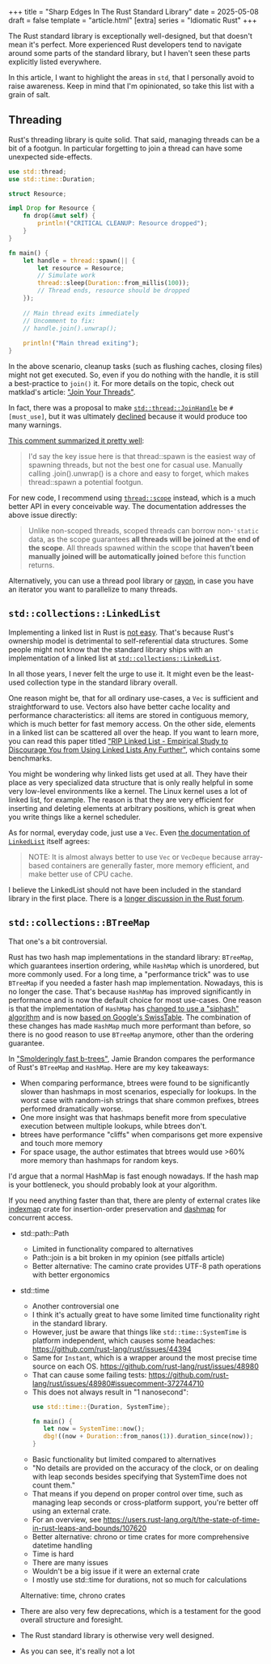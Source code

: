 +++
title = "Sharp Edges In The Rust Standard Library"
date = 2025-05-08
draft = false
template = "article.html"
[extra]
series = "Idiomatic Rust"
+++

The Rust standard library is exceptionally well-designed, but that doesn't mean it's perfect.
More experienced Rust developers tend to navigate around some parts of the standard library,
but I haven't seen these parts explicitly listed everywhere.

In this article, I want to highlight the areas in `std`, that I personally avoid to raise awareness.
Keep in mind that I'm opinionated, so take this list with a grain of salt. 

## Threading

Rust's threading library is quite solid.
That said, managing threads can be a bit of a footgun.
In particular forgetting to join a thread can have some unexpected side-effects.

```rust
use std::thread;
use std::time::Duration;

struct Resource;

impl Drop for Resource {
    fn drop(&mut self) {
        println!("CRITICAL CLEANUP: Resource dropped");
    }
}

fn main() {
    let handle = thread::spawn(|| {
        let resource = Resource;
        // Simulate work
        thread::sleep(Duration::from_millis(100));
        // Thread ends, resource should be dropped
    });
    
    // Main thread exits immediately
    // Uncomment to fix:
    // handle.join().unwrap();
    
    println!("Main thread exiting");
}
```

In the above scenario, cleanup tasks (such as flushing caches, closing files) might not get executed.
So, even if you do nothing with the handle, it is still a best-practice to `join()` it.
For more details on the topic, check out matklad's article: ["Join Your Threads"](https://matklad.github.io/2019/08/23/join-your-threads.html).

In fact, there was a proposal to make [`std::thread::JoinHandle`](https://doc.rust-lang.org/std/thread/struct.JoinHandle.html) be `#[must_use]`, but it was ultimately [declined](https://github.com/rust-lang/rust/pull/48830) because it would produce too many warnings.

[This comment summarized it pretty well](https://github.com/rust-lang/rust/pull/48830#issuecomment-371649213):

> I'd say the key issue here is that thread::spawn is the easiest way of spawning threads, but not the best one for casual use. Manually calling .join().unwrap() is a chore and easy to forget, which makes thread::spawn a potential footgun.

For new code, I recommend using [`thread::scope`](https://doc.rust-lang.org/std/thread/fn.scope.html) instead, which is a much better API in every conceivable way.
The documentation addresses the above issue directly:

> Unlike non-scoped threads, scoped threads can borrow non-`'static` data, as the scope guarantees **all threads will be joined at the end of the scope**.
> All threads spawned within the scope that **haven’t been manually joined will be automatically joined** before this function returns.

Alternatively, you can use a thread pool library or [rayon](https://github.com/rayon-rs/rayon), in case you have an iterator you want to parallelize to many threads.

## `std::collections::LinkedList`

Implementing a linked list in Rust is [not easy](https://rust-unofficial.github.io/too-many-lists/).
That's because Rust's ownership model is detrimental to self-referential data structures. 
Some people might not know that the standard library ships with an implementation of a linked list
at [`std::collections::LinkedList`](https://doc.rust-lang.org/std/collections/struct.LinkedList.html).

In all those years, I never felt the urge to use it. 
It might even be the least-used collection type in the standard library overall.

One reason might be, that for all ordinary use-cases, a `Vec` is sufficient and straightforward to use.
Vectors also have better cache locality and performance characteristics:
all items are stored in contiguous memory, which is much better for fast memory access.
On the other side, elements in a linked list can be scattered all over the heap.
If you want to learn more, you can read this paper titled ["RIP Linked List - Empirical Study to Discourage You from Using Linked Lists Any Further"](https://arxiv.org/pdf/2306.06942), which contains some benchmarks.

You might be wondering why linked lists get used at all.
They have their place as very specialized data structure that is only really helpful in some very low-level environments like a kernel. The Linux kernel uses a lot of linked list, for example. The reason is that they are very efficient for inserting and deleting elements at arbitrary positions, which is great when you write things like a kernel scheduler.

As for normal, everyday code, just use a `Vec`.
Even [the documentation of `LinkedList`](https://doc.rust-lang.org/nightly/std/collections/struct.LinkedList.html) itself agrees:

> NOTE: It is almost always better to use `Vec` or `VecDeque` because array-based
containers are generally faster, more memory efficient, and make better use of
CPU cache.

I believe the LinkedList should not have been included in the standard library in the first place.
There is a [longer discussion in the Rust forum](https://internals.rust-lang.org/t/whats-the-status-of-std-linkedlist-maybe-deprecate-in-rust-2018/8068).

## `std::collections::BTreeMap`

That one's a bit controversial.

Rust has two hash map implementations in the standard library:
`BTreeMap`, which guarantees insertion ordering, while `HashMap` which is unordered, but more commonly used. 
For a long time, a "performance trick" was to use `BTreeMap` if you needed a faster hash map implementation.
Nowadays, this is no longer the case.
That's because `HashMap` has improved significantly in performance and is now the default choice for most use-cases.
One reason is that the implementation of `HashMap` has [changed to use a "siphash" algorithm](https://doc.rust-lang.org/book/ch08-03-hash-maps.html#hashing-functions) and is now [based on Google's SwissTable](https://doc.rust-lang.org/std/collections/struct.HashMap.html).
The combination of these changes has made `HashMap` much more performant than before,
so there is no good reason to use `BTreeMap` anymore, other than the ordering guarantee.

In ["Smolderingly fast b-trees"](https://www.scattered-thoughts.net/writing/smolderingly-fast-btrees/), Jamie Brandon compares the performance of Rust's `BTreeMap` and `HashMap`. Here are my key takeaways:

- When comparing performance, btrees were found to be significantly slower than hashmaps in most scenarios, especially for lookups.
  In the worst case with random-ish strings that share common prefixes, btrees performed dramatically worse.
- One more insight was that hashmaps benefit more from speculative execution between multiple lookups, while btrees don't.
- btrees have performance "cliffs" when comparisons get more expensive and touch more memory
- For space usage, the author estimates that btrees would use >60% more memory than hashmaps for random keys.

I'd argue that a normal HashMap is fast enough nowadays.
If the hash map is your bottleneck, you should probably look at your algorithm.

If you need anything faster than that, there are plenty of external crates like [indexmap](https://github.com/indexmap-rs/indexmap) crate for insertion-order preservation and [dashmap](https://github.com/xacrimon/dashmap) for concurrent access.

- std::path::Path
  - Limited in functionality compared to alternatives
  - Path::join is a bit broken in my opinion (see pitfalls article)
  - Better alternative: The camino crate provides UTF-8 path operations with better ergonomics

- std::time
  - Another controversial one
  - I think it's actually great to have some limited time functionality right in the standard library.
  - However, just be aware that things like `std::time::SystemTime` is platform independent, which causes some headaches: https://github.com/rust-lang/rust/issues/44394
  - Same for `Instant`, which is a wrapper around the most precise time source on each OS. https://github.com/rust-lang/rust/issues/48980
  - That can cause some failing tests: https://github.com/rust-lang/rust/issues/48980#issuecomment-372744710
  - This does not always result in "1 nanosecond":
     ```rust
     use std::time::{Duration, SystemTime};

     fn main() {
        let now = SystemTime::now();
        dbg!((now + Duration::from_nanos(1)).duration_since(now));
     }
     ```
  - Basic functionality but limited compared to alternatives
  - "No details are provided on the accuracy of the clock, or on dealing with leap seconds besides specifying that SystemTime does not count them."
  - That means if you depend on proper control over time, such as managing leap seconds or cross-platform support, you're better off using an external crate.
  - For an overview, see https://users.rust-lang.org/t/the-state-of-time-in-rust-leaps-and-bounds/107620
  - Better alternative: chrono or time crates for more comprehensive datetime handling
  - Time is hard
  - There are many issues
  - Wouldn't be a big issue if it were an external crate
  - I mostly use std::time for durations, not so much for calculations

  Alternative: time, chrono crates


- There are also very few deprecations, which is a testament for the good overall structure and foresight.
- The Rust standard library is otherwise very well designed.
- As you can see, it's really not a lot
